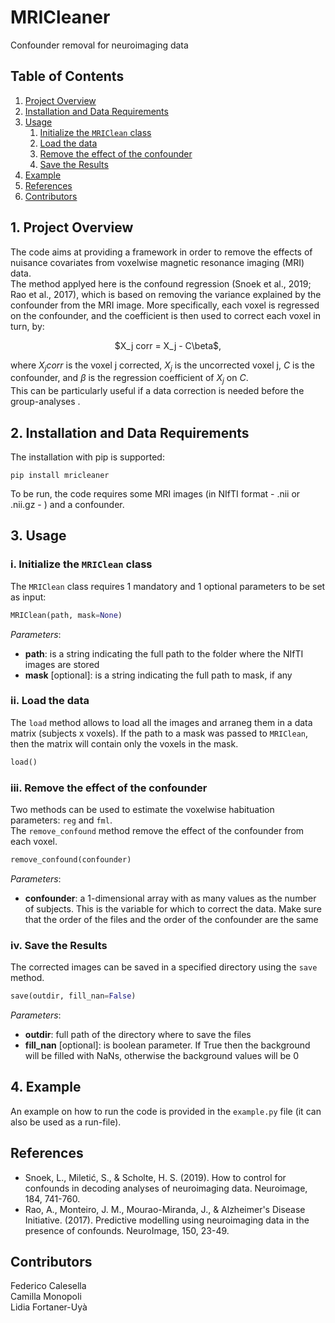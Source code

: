 # MRICleaner
 Confounder removal for neuroimaging data

## Table of Contents
1. [Project Overview](#Project_Overview)
2. [Installation and Data Requirements](#Installation)
3. [Usage](#Usage)
   1. [Initialize the ```MRIClean``` class](#Initialize)
   2. [Load the data](#Load)
   3. [Remove the effect of the confounder](#Clean)
   4. [Save the Results](#Save)
5. [Example](#Example)
7. [References](#References)
8. [Contributors](#Contributors)

## 1. Project Overview <a name="Project_Overview"></a>
The code aims at providing a framework in order to remove the effects of nuisance covariates from voxelwise magnetic resonance imaging (MRI) data. \
The method applyed here is the confound regression (Snoek et al., 2019; Rao et al., 2017), which is based on removing the variance explained by the confounder from the MRI image. More specifically, each voxel is regressed on the confounder, and the coefficient is then used to correct each voxel in turn, by:

<p align="center">
    $X_j corr = X_j - C\beta$,
</p>

where $X_j corr$ is the voxel j corrected, $X_j$ is the uncorrected voxel j, $C$ is the confounder, and $\beta$ is the regression coefficient of $X_j$ on $C$. \
This can be particularly useful if a data correction is needed before the group-analyses .

## 2. Installation and Data Requirements <a name="Installation"></a>
The installation with pip is supported:
```
pip install mricleaner
```

To be run, the code requires some MRI images (in NIfTI format - .nii or .nii.gz - ) and a confounder.

## 3. Usage <a name="Usage"></a>

### i. Initialize the ```MRIClean``` class <a name="Initialize"></a>
The ```MRIClean``` class requires 1 mandatory and 1 optional parameters to be set as input:
```python 
MRIClean(path, mask=None)
``` 
*Parameters*:
- **path**: is a string indicating the full path to the folder where the NIfTI images are stored
- **mask** [optional]: is a string indicating the full path to mask, if any

### ii. Load the data <a name="Load"></a>
The ```load``` method allows to load all the images and arraneg them in a data matrix (subjects x voxels). If the path to a mask was passed to ```MRIClean```, then the matrix will contain only the voxels in the mask.
```python 
load()
``` 

### iii. Remove the effect of the confounder <a name="Clean"></a>
Two methods can be used to estimate the voxelwise habituation parameters: ```reg``` and ```fml```.\
The ```remove_confound``` method remove the effect of the confounder from each voxel.
```python 
remove_confound(confounder)
``` 
*Parameters*:
- **confounder**: a 1-dimensional array with as many values as the number of subjects. This is the variable for which to correct the data. Make sure that the order of the files and the order of the confounder are the same

### iv. Save the Results <a name="Save"></a>
The corrected images can be saved in a specified directory using the ```save``` method.
```python 
save(outdir, fill_nan=False)
``` 
*Parameters*:
- **outdir**: full path of the directory where to save the files
- **fill_nan** [optional]: is boolean parameter. If True then the background will be filled with NaNs, otherwise the background values will be 0

## 4. Example <a name="Example"></a>
An example on how to run the code is provided in the ```example.py``` file (it can also be used as a run-file).

## References <a name="References"></a>
- Snoek, L., Miletić, S., & Scholte, H. S. (2019). How to control for confounds in decoding analyses of neuroimaging data. Neuroimage, 184, 741-760.
- Rao, A., Monteiro, J. M., Mourao-Miranda, J., & Alzheimer's Disease Initiative. (2017). Predictive modelling using neuroimaging data in the presence of confounds. NeuroImage, 150, 23-49.

## Contributors <a name="Contributors"></a>
Federico Calesella \
Camilla Monopoli \
Lidia Fortaner-Uyà
